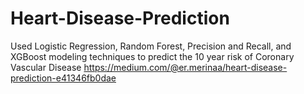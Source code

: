 # Heart-Disease-Prediction
Used Logistic Regression, Random Forest, Precision and Recall, and XGBoost modeling techniques to predict the 10 year risk of Coronary Vascular Disease
https://medium.com/@er.merinaa/heart-disease-prediction-e41346fb0dae
